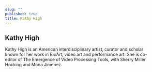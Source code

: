 ```yaml
---
slug: ""
published: true
title: Kathy High
---
```


## Kathy High

Kathy High is an American interdisciplinary artist, curator and scholar known for her work in BioArt, video art and performance art. She is co-editor of The Emergence of Video Processing Tools, with Sherry Miller Hocking and Mona Jimenez.
